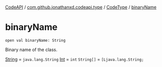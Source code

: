 [CodeAPI](../../index.md) / [com.github.jonathanxd.codeapi.type](../index.md) / [CodeType](index.md) / [binaryName](.)

# binaryName

`open val binaryName: String`

Binary name of the class.

[String](#) = `java.lang.String`
[Int](#) = `int`
`String[]` = `[Ljava.lang.String;`

